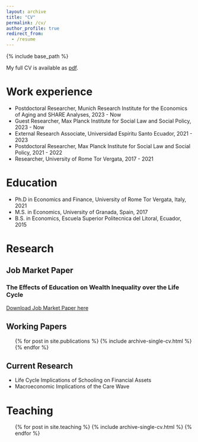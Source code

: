 ```yaml
---
layout: archive
title: "CV"
permalink: /cv/
author_profile: true
redirect_from:
  - /resume
---
```


{% include base_path %}

My full CV is available as [pdf](http://fernandoloaizae.github.io/files/CV_Loaiza_new.pdf).

Work experience
======
* Postdoctoral Researcher, Munich Research Institute for the Economics of Aging and SHARE Analyses, 2023 - Now
* Guest Researcher, Max Planck Institute for Social Law and Social Policy, 2023 - Now
* External Research Associate, Universidad Espíritu Santo Ecuador, 2021 - 2023
* Postdoctoral Researcher, Max Planck Institute for Social Law and Social Policy, 2021 - 2022
* Researcher, University of Rome Tor Vergata, 2017 - 2021

Education
======
* Ph.D in Economics and Finance, University of Rome Tor Vergata, Italy, 2021
* M.S. in Economics, University of Granada, Spain, 2017
* B.S. in Economics, Escuela Superior Politecnica del Litoral, Ecuador, 2015

Research
======

## Job Market Paper

### The Effects of Education on Wealth Inequality over the Life Cycle

[Download Job Market Paper here](https://fernandoloaizae.github.io/files/Loaiza_JMP23.pdf)

## Working Papers

  <ul>{% for post in site.publications %}
    {% include archive-single-cv.html %}
  {% endfor %}</ul>
 
## Current Research

* Life Cycle Implications of Schooling on Financial Assets
* Macroeconomic Implications of the Care Wave

  
Teaching
======
  <ul>{% for post in site.teaching %}
    {% include archive-single-cv.html %}
  {% endfor %}</ul>
  
